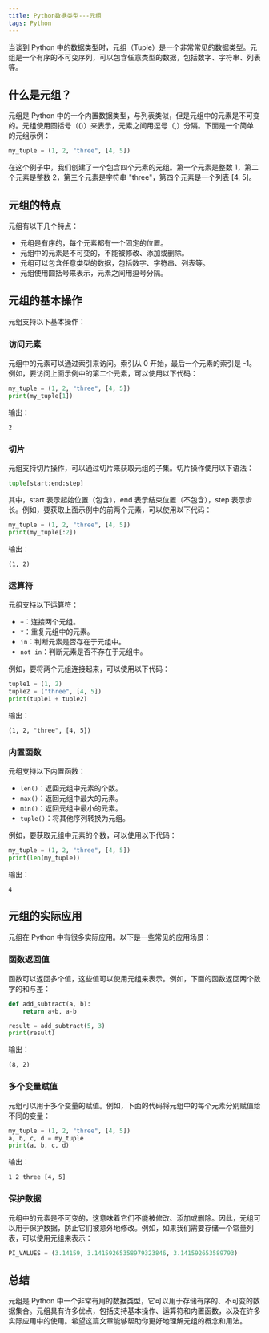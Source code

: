 ```yaml
---
title: Python数据类型---元组
tags: Python
---
```


当谈到 Python 中的数据类型时，元组（Tuple）是一个非常常见的数据类型。元组是一个有序的不可变序列，可以包含任意类型的数据，包括数字、字符串、列表等。<!--more-->

## 什么是元组？

元组是 Python 中的一个内置数据类型，与列表类似，但是元组中的元素是不可变的。元组使用圆括号（()）来表示，元素之间用逗号（,）分隔。下面是一个简单的元组示例：

```python
my_tuple = (1, 2, "three", [4, 5])
```

在这个例子中，我们创建了一个包含四个元素的元组。第一个元素是整数 1，第二个元素是整数 2，第三个元素是字符串 "three"，第四个元素是一个列表 [4, 5]。

## 元组的特点

元组有以下几个特点：

- 元组是有序的，每个元素都有一个固定的位置。
- 元组中的元素是不可变的，不能被修改、添加或删除。
- 元组可以包含任意类型的数据，包括数字、字符串、列表等。
- 元组使用圆括号来表示，元素之间用逗号分隔。

## 元组的基本操作

元组支持以下基本操作：

### 访问元素

元组中的元素可以通过索引来访问。索引从 0 开始，最后一个元素的索引是 -1。例如，要访问上面示例中的第二个元素，可以使用以下代码：

```python
my_tuple = (1, 2, "three", [4, 5])
print(my_tuple[1])
```

输出：

```
2
```

### 切片

元组支持切片操作，可以通过切片来获取元组的子集。切片操作使用以下语法：

```python
tuple[start:end:step]
```

其中，start 表示起始位置（包含），end 表示结束位置（不包含），step 表示步长。例如，要获取上面示例中的前两个元素，可以使用以下代码：

```python
my_tuple = (1, 2, "three", [4, 5])
print(my_tuple[:2])
```

输出：

```
(1, 2)
```

### 运算符

元组支持以下运算符：

- `+`：连接两个元组。
- `*`：重复元组中的元素。
- `in`：判断元素是否存在于元组中。
- `not in`：判断元素是否不存在于元组中。

例如，要将两个元组连接起来，可以使用以下代码：

```python
tuple1 = (1, 2)
tuple2 = ("three", [4, 5])
print(tuple1 + tuple2)
```

输出：

```
(1, 2, "three", [4, 5])
```

### 内置函数

元组支持以下内置函数：

- `len()`：返回元组中元素的个数。
- `max()`：返回元组中最大的元素。
- `min()`：返回元组中最小的元素。
- `tuple()`：将其他序列转换为元组。

例如，要获取元组中元素的个数，可以使用以下代码：

```python
my_tuple = (1, 2, "three", [4, 5])
print(len(my_tuple))
```

输出：

```
4
```

## 元组的实际应用

元组在 Python 中有很多实际应用。以下是一些常见的应用场景：

### 函数返回值

函数可以返回多个值，这些值可以使用元组来表示。例如，下面的函数返回两个数字的和与差：

```python
def add_subtract(a, b):
    return a+b, a-b

result = add_subtract(5, 3)
print(result)
```

输出：

```
(8, 2)
```

### 多个变量赋值

元组可以用于多个变量的赋值。例如，下面的代码将元组中的每个元素分别赋值给不同的变量：

```python
my_tuple = (1, 2, "three", [4, 5])
a, b, c, d = my_tuple
print(a, b, c, d)
```

输出：

```
1 2 three [4, 5]
```

### 保护数据

元组中的元素是不可变的，这意味着它们不能被修改、添加或删除。因此，元组可以用于保护数据，防止它们被意外地修改。例如，如果我们需要存储一个常量列表，可以使用元组来表示：

```python
PI_VALUES = (3.14159, 3.14159265358979323846, 3.141592653589793)
```

## 总结

元组是 Python 中一个非常有用的数据类型，它可以用于存储有序的、不可变的数据集合。元组具有许多优点，包括支持基本操作、运算符和内置函数，以及在许多实际应用中的使用。希望这篇文章能够帮助你更好地理解元组的概念和用法。